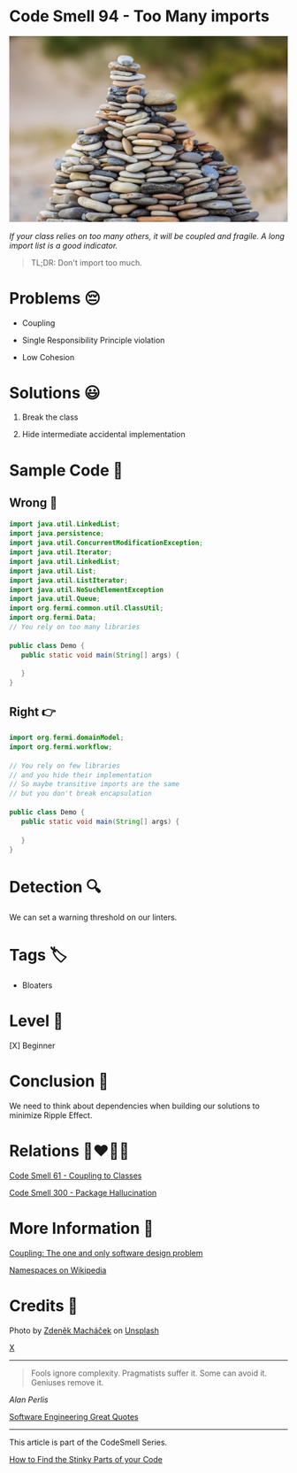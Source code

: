# Code Smell 94 - Too Many imports

![Code Smell 94 - Too Many imports](Code%20Smell%2094%20-%20Too%20Many%20imports.jpg)

*If your class relies on too many others, it will be coupled and fragile. A long import list is a good indicator.*

> TL;DR: Don't import too much.

# Problems 😔 

- Coupling

- Single Responsibility Principle violation

- Low Cohesion

# Solutions 😃

1. Break the class

2. Hide intermediate accidental implementation

# Sample Code 📖

## Wrong 🚫

<!-- [Gist Url](https://gist.github.com/mcsee/1ee88717de17b2cc57b12fbd5d6e9bf2) -->

```java
import java.util.LinkedList;
import java.persistence;
import java.util.ConcurrentModificationException;
import java.util.Iterator;
import java.util.LinkedList;
import java.util.List;
import java.util.ListIterator;
import java.util.NoSuchElementException 
import java.util.Queue;
import org.fermi.common.util.ClassUtil;
import org.fermi.Data;
// You rely on too many libraries

public class Demo {
   public static void main(String[] args) {
      
   }
}
```

## Right 👉

<!-- [Gist Url](https://gist.github.com/mcsee/920db69fda667e32b9d682fdab61c634) -->

```java
import org.fermi.domainModel;
import org.fermi.workflow;

// You rely on few libraries
// and you hide their implementation
// So maybe transitive imports are the same
// but you don't break encapsulation

public class Demo {
   public static void main(String[] args) {
      
   }
}
```

# Detection 🔍

We can set a warning threshold on our linters.

# Tags 🏷️

- Bloaters
 
# Level 🔋

[X] Beginner

# Conclusion 🏁

We need to think about dependencies when building our solutions to minimize Ripple Effect.

# Relations 👩‍❤️‍💋‍👨

[Code Smell 61 - Coupling to Classes](https://github.com/mcsee/Software-Design-Articles/tree/main/Articles/Code%20Smells/Code%20Smell%2061%20-%20Coupling%20to%20Classes/readme.md)

[Code Smell 300 - Package Hallucination](https://github.com/mcsee/Software-Design-Articles/tree/main/Articles/Code%20Smells/Code%20Smell%20300%20-%20Package%20Hallucination/readme.md)

# More Information 📕

[Coupling: The one and only software design problem](https://github.com/mcsee/Software-Design-Articles/tree/main/Articles/Theory/Coupling%20-%20The%20one%20and%20only%20software%20design%20problem/readme.md)

[Namespaces on Wikipedia](https://en.wikipedia.org/wiki/Namespace)

# Credits 🙏

Photo by [Zdeněk Macháček](https://unsplash.com/@zmachacek) on [Unsplash](https://unsplash.com/s/photos/pile)

[X](https://twitter.com/BelloneDavide/status/1447623706767921153)

* * *

> Fools ignore complexity. Pragmatists suffer it. Some can avoid it. Geniuses remove it.

_Alan Perlis_
 
[Software Engineering Great Quotes](https://github.com/mcsee/Software-Design-Articles/tree/main/Articles/Quotes/Software%20Engineering%20Great%20Quotes/readme.md)

* * *

This article is part of the CodeSmell Series.

[How to Find the Stinky Parts of your Code](https://github.com/mcsee/Software-Design-Articles/tree/main/Articles/Code%20Smells/How%20to%20Find%20the%20Stinky%20parts%20of%20your%20Code/readme.md)